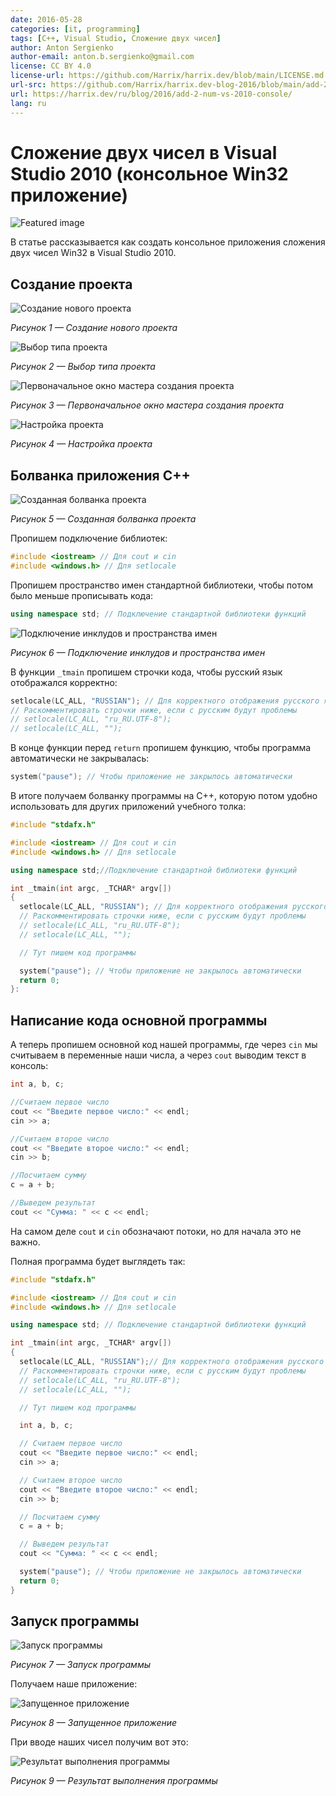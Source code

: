 ```yaml
---
date: 2016-05-28
categories: [it, programming]
tags: [C++, Visual Studio, Сложение двух чисел]
author: Anton Sergienko
author-email: anton.b.sergienko@gmail.com
license: CC BY 4.0
license-url: https://github.com/Harrix/harrix.dev/blob/main/LICENSE.md
url-src: https://github.com/Harrix/harrix.dev-blog-2016/blob/main/add-2-num-vs-2010-console/add-2-num-vs-2010-console.md
url: https://harrix.dev/ru/blog/2016/add-2-num-vs-2010-console/
lang: ru
---
```


# Сложение двух чисел в Visual Studio 2010 (консольное Win32 приложение)

![Featured image](featured-image.svg)

В статье рассказывается как создать консольное приложения сложения двух чисел Win32 в Visual Studio 2010.

## Создание проекта

![Создание нового проекта](img/new-project_01.png)

_Рисунок 1 — Создание нового проекта_

![Выбор типа проекта](img/new-project_02.png)

_Рисунок 2 — Выбор типа проекта_

![Первоначальное окно мастера создания проекта](img/new-project_03.png)

_Рисунок 3 — Первоначальное окно мастера создания проекта_

![Настройка проекта](img/new-project_04.png)

_Рисунок 4 — Настройка проекта_

## Болванка приложения C++

![Созданная болванка проекта](img/new-project_05.png)

_Рисунок 5 — Созданная болванка проекта_

Пропишем подключение библиотек:

```cpp
#include <iostream> // Для cout и cin
#include <windows.h> // Для setlocale
```

Пропишем пространство имен стандартной библиотеки, чтобы потом было меньше прописывать кода:

```cpp
using namespace std; // Подключение стандартной библиотеки функций
```

![Подключение инклудов и пространства имен](img/cpp.png)

_Рисунок 6 — Подключение инклудов и пространства имен_

В функции `_tmain` пропишем строчки кода, чтобы русский язык отображался корректно:

```cpp
setlocale(LC_ALL, "RUSSIAN"); // Для корректного отображения русского языка
// Раскомментировать строчки ниже, если с русским будут проблемы
// setlocale(LC_ALL, "ru_RU.UTF-8");
// setlocale(LC_ALL, "");
```

В конце функции перед `return` пропишем функцию, чтобы программа автоматически не закрывалась:

```cpp
system("pause"); // Чтобы приложение не закрылось автоматически
```

В итоге получаем болванку программы на C++, которую потом удобно использовать для других приложений учебного толка:

```cpp
#include "stdafx.h"

#include <iostream> // Для cout и cin
#include <windows.h> // Для setlocale

using namespace std;//Подключение стандартной библиотеки функций

int _tmain(int argc, _TCHAR* argv[])
{
  setlocale(LC_ALL, "RUSSIAN"); // Для корректного отображения русского языка
  // Раскомментировать строчки ниже, если с русским будут проблемы
  // setlocale(LC_ALL, "ru_RU.UTF-8");
  // setlocale(LC_ALL, "");

  // Тут пишем код программы

  system("pause"); // Чтобы приложение не закрылось автоматически
  return 0;
}:

```

## Написание кода основной программы

А теперь пропишем основной код нашей программы, где через `cin` мы считываем в переменные наши числа, а через `cout` выводим текст в консоль:

```cpp
int a, b, c;

//Считаем первое число
cout << "Введите первое число:" << endl;
cin >> a;

//Считаем второе число
cout << "Введите второе число:" << endl;
cin >> b;

//Посчитаем сумму
c = a + b;

//Выведем результат
cout << "Сумма: " << c << endl;
```

На самом деле `cout` и `cin` обозначают потоки, но для начала это не важно.

Полная программа будет выглядеть так:

```cpp
#include "stdafx.h"

#include <iostream> // Для cout и cin
#include <windows.h> // Для setlocale

using namespace std; // Подключение стандартной библиотеки функций

int _tmain(int argc, _TCHAR* argv[])
{
  setlocale(LC_ALL, "RUSSIAN");// Для корректного отображения русского языка
  // Раскомментировать строчки ниже, если с русским будут проблемы
  // setlocale(LC_ALL, "ru_RU.UTF-8");
  // setlocale(LC_ALL, "");

  // Тут пишем код программы

  int a, b, c;

  // Считаем первое число
  cout << "Введите первое число:" << endl;
  cin >> a;

  // Считаем второе число
  cout << "Введите второе число:" << endl;
  cin >> b;

  // Посчитаем сумму
  c = a + b;

  // Выведем результат
  cout << "Сумма: " << c << endl;

  system("pause"); // Чтобы приложение не закрылось автоматически
  return 0;
}
```

## Запуск программы

![Запуск программы](img/run.png)

_Рисунок 7 — Запуск программы_

Получаем наше приложение:

![Запущенное приложение](img/result_01.png)

_Рисунок 8 — Запущенное приложение_

При вводе наших чисел получим вот это:

![Результат выполнения программы](img/result_02.png)

_Рисунок 9 — Результат выполнения программы_
